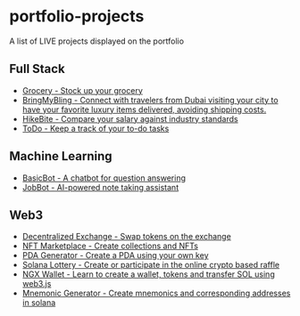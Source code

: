 # portfolio-projects
A list of LIVE projects displayed on the portfolio

## Full Stack

- [Grocery - Stock up your grocery]()
- [BringMyBling - Connect with travelers from Dubai visiting your city to have your favorite luxury items delivered, avoiding shipping costs.](https://bringmybling.vercel.app/)
- [HikeBite - Compare your salary against industry standards](https://master--hikebite.netlify.app/)
- [ToDo - Keep a track of your to-do tasks](https://todo-farm-coral.vercel.app/)

## Machine Learning

- [BasicBot - A chatbot for question answering](https://ai-basic-bot.vercel.app/)
- [JobBot - AI-powered note taking assistant](https://agentbots.vercel.app/)

## Web3

- [Decentralized Exchange - Swap tokens on the exchange](https://dex-app-hazel.vercel.app/)
- [NFT Marketplace - Create collections and NFTs](https://nftmarket-one-azure.vercel.app/)
- [PDA Generator - Create a PDA using your own key](https://rust-pda-program.vercel.app/)
- [Solana Lottery - Create or participate in the online crypto based raffle](https://solana-lottery-nu.vercel.app/)
- [NGX Wallet - Learn to create a wallet, tokens and transfer SOL using web3.js](https://crypto-wallet-week2-100xdevs.vercel.app/)
- [Mnemonic Generator - Create mnemonics and corresponding addresses in solana](https://create-mnemonics.vercel.app/)
